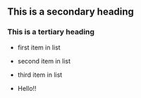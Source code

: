 ﻿﻿﻿﻿## This is a secondary heading### This is a tertiary heading* first item in list* second item in list* third item in list* Hello!!